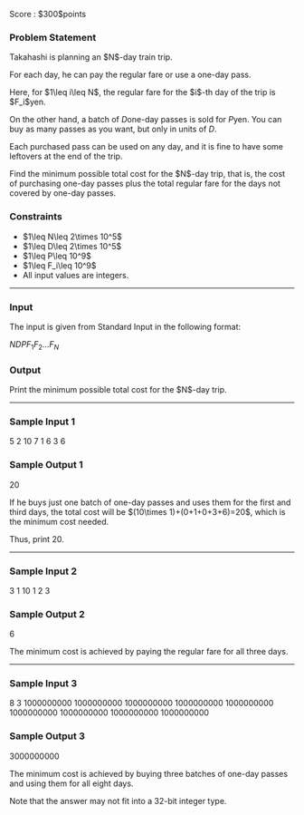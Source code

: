 
<div>

<span>

<span>

<p>
Score : $300$points
</p>

<div>

<section>

### **Problem Statement**

<p>
Takahashi is planning an $N$-day train trip.

For each day, he can pay the regular fare or use a one-day pass.
</p>

<p>
Here, for $1\leq i\leq N$, the regular fare for the $i$-th day of the trip is $F_i$yen.

On the other hand, a batch of $D$one-day passes is sold for $P$yen. You can buy as many passes as you want, but only in units of $D$.

Each purchased pass can be used on any day, and it is fine to have some leftovers at the end of the trip.
</p>

<p>
Find the minimum possible total cost for the $N$-day trip, that is, the cost of purchasing one-day passes plus the total regular fare for the days not covered by one-day passes.
</p>

</section>

</div>

<div>

<section>

### **Constraints**

<ul>

<li>
$1\leq N\leq 2\times 10^5$
</li>

<li>
$1\leq D\leq 2\times 10^5$
</li>

<li>
$1\leq P\leq 10^9$
</li>

<li>
$1\leq F_i\leq 10^9$
</li>

<li>
All input values are integers.
</li>

</ul>

</section>

</div>

---

<div>

<div>

<section>

### **Input**

<p>
The input is given from Standard Input in the following format:
</p>

<div>

$N$$D$$P$$F_1$$F_2$$\ldots$$F_N$
</div>

</section>

</div>

<div>

<section>

### **Output**

<p>
Print the minimum possible total cost for the $N$-day trip.
</p>

</section>

</div>

</div>

---

<div>

<section>

### **Sample Input 1**

<div>

5 2 10
7 1 6 3 6

</div>

</section>

</div>

<div>

<section>

### **Sample Output 1**

<div>

20

</div>

<p>
If he buys just one batch of one-day passes and uses them for the first and third days, the total cost will be $(10\times 1)+(0+1+0+3+6)=20$, which is the minimum cost needed.

Thus, print $20$.
</p>

</section>

</div>

---

<div>

<section>

### **Sample Input 2**

<div>

3 1 10
1 2 3

</div>

</section>

</div>

<div>

<section>

### **Sample Output 2**

<div>

6

</div>

<p>
The minimum cost is achieved by paying the regular fare for all three days.
</p>

</section>

</div>

---

<div>

<section>

### **Sample Input 3**

<div>

8 3 1000000000
1000000000 1000000000 1000000000 1000000000 1000000000 1000000000 1000000000 1000000000

</div>

</section>

</div>

<div>

<section>

### **Sample Output 3**

<div>

3000000000

</div>

<p>
The minimum cost is achieved by buying three batches of one-day passes and using them for all eight days.

Note that the answer may not fit into a $32$-bit integer type.
</p>

</section>

</div>

</span>

</span>

</div>
